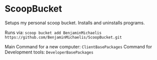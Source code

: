 # ScoopBucket

Setups my personal scoop bucket. Installs and uninstalls programs.

Runs via: `scoop bucket add BenjaminMichaelis https://github.com/BenjaminMichaelis/ScoopBucket.git`

Main Command for a new computer: `ClientBasePackages`
Command for Development tools: `DeveloperBasePackages`
